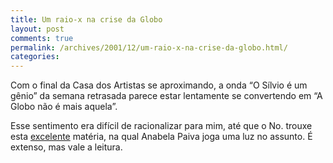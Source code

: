 ```yaml
---
title: Um raio-x na crise da Globo
layout: post
comments: true
permalink: /archives/2001/12/um-raio-x-na-crise-da-globo.html/
categories:
---
```

Com o final da Casa dos Artistas se aproximando, a onda &#8220;O Sílvio é um gênio&#8221; da semana retrasada parece estar lentamente se convertendo em &#8220;A Globo não é mais aquela&#8221;.

Esse sentimento era difícil de racionalizar para mim, até que o No. trouxe esta <a href="http://www.no.com.br/revista/noticia/49632/atual" >excelente</a> matéria, na qual Anabela Paiva joga uma luz no assunto. É extenso, mas vale a leitura.